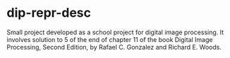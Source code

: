 # dip-repr-desc
Small project developed as a school project for digital image processing. It involves solution to 5 of the end of chapter 11 of the book Digital Image Processing, Second Edition, by Rafael C. Gonzalez and Richard E. Woods. 

